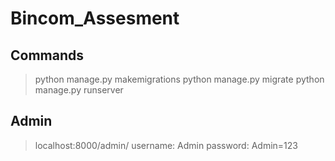 # Bincom_Assesment

## Commands
> python manage.py makemigrations
> python manage.py migrate
> python manage.py runserver

## Admin
> localhost:8000/admin/
> username: Admin
> password: Admin=123

